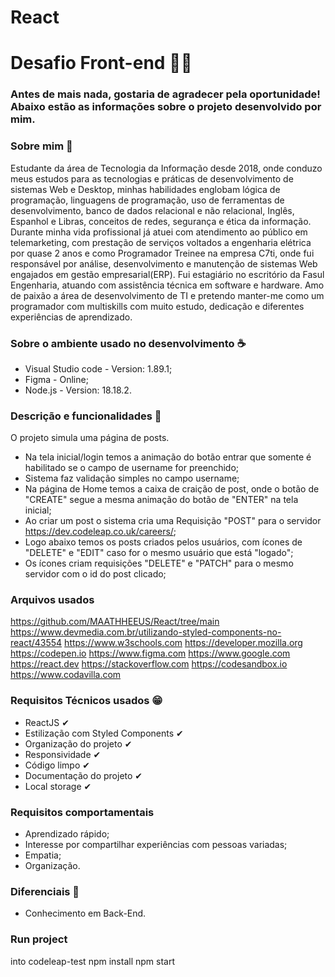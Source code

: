 # React

# Desafio Front-end 👩‍💻

### Antes de mais nada, gostaria de agradecer pela oportunidade! Abaixo estão as informações sobre o projeto desenvolvido por mim.

### Sobre mim 🚀
Estudante da área de Tecnologia da Informação desde 2018, onde conduzo meus estudos para as tecnologias e práticas de desenvolvimento de sistemas Web e Desktop, minhas habilidades englobam lógica de programação, linguagens de programação, uso de ferramentas de desenvolvimento, banco de dados relacional e não relacional, Inglês, Espanhol e Libras, conceitos de redes, segurança e ética da informação.
Durante minha vida profissional já atuei com atendimento ao público em telemarketing, com prestação de serviços voltados a engenharia elétrica por quase 2 anos e como Programador Treinee na empresa C7ti, onde fui responsável por análise, desenvolvimento e manutenção de sistemas Web engajados em gestão empresarial(ERP). Fui estagiário no escritório da Fasul Engenharia, atuando com assistência técnica em software e hardware.
Amo de paixão a área de desenvolvimento de TI e pretendo manter-me como um programador com multiskills com muito estudo, dedicação e diferentes experiências de aprendizado.

### Sobre o ambiente usado no desenvolvimento ☕
- Visual Studio code - Version: 1.89.1;
- Figma - Online; 
- Node.js - Version: 18.18.2.

### Descrição e funcionalidades 📰
O projeto simula uma página de posts.
- Na tela inicial/login temos a animação do botão entrar que somente é habilitado se o campo de username for preenchido;
- Sistema faz validação simples no campo username;
- Na página de Home temos a caixa de craição de post, onde o botão de "CREATE" segue a mesma animação do botão de "ENTER" na tela inicial;
- Ao criar um post o sistema cria uma Requisição "POST" para o servidor https://dev.codeleap.co.uk/careers/;
- Logo abaixo temos os posts criados pelos usuários, com ícones de "DELETE" e "EDIT" caso for o mesmo usuário que está "logado";
- Os ícones criam requisições "DELETE" e "PATCH" para o mesmo servidor com o id do post clicado;


### Arquivos usados
https://github.com/MAATHHEEUS/React/tree/main
https://www.devmedia.com.br/utilizando-styled-components-no-react/43554
https://www.w3schools.com
https://developer.mozilla.org
https://codepen.io
https://www.figma.com
https://www.google.com
https://react.dev
https://stackoverflow.com
https://codesandbox.io
https://www.codavilla.com

### Requisitos Técnicos usados 😁
- ReactJS ✔
- Estilização com Styled Components ✔
- Organização do projeto ✔
- Responsividade ✔
- Código limpo ✔
- Documentação do projeto ✔
- Local storage ✔

### Requisitos comportamentais
- Aprendizado rápido;
- Interesse por compartilhar experiências com pessoas variadas;
- Empatia;
- Organização.

### Diferenciais 💖
- Conhecimento em Back-End.

### Run project

  into codeleap-test
  npm install
  npm start